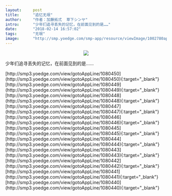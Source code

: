 ```yaml
---
layout:     post
title:      "追忆无垠"
author:     "作者：加藤拓弍  草下シンヤ"
intro:      "少年们追寻丢失的记忆，在前面见到的是……"
date:       "2018-02-14 16:57:02"
tags:       "无垠"
image:      "http://smp.yoedge.com/smp-app/resource/viewImage/1002780appline.png"
---
```

<div style="text-align: center">
<p><img src="http://smp.yoedge.com/smp-app/resource/viewImage/1002780appline.png"/></p>
</div>
<p class="post-meta">
<span>少年们追寻丢失的记忆，在前面见到的是……</span>
</p>
[http://smp3.yoedge.com/view/gotoAppLine/1080450](http://smp3.yoedge.com/view/gotoAppLine/1080450){:target="_blank"}
[http://smp3.yoedge.com/view/gotoAppLine/1080449](http://smp3.yoedge.com/view/gotoAppLine/1080449){:target="_blank"}
[http://smp3.yoedge.com/view/gotoAppLine/1080448](http://smp3.yoedge.com/view/gotoAppLine/1080448){:target="_blank"}
[http://smp3.yoedge.com/view/gotoAppLine/1080447](http://smp3.yoedge.com/view/gotoAppLine/1080447){:target="_blank"}
[http://smp3.yoedge.com/view/gotoAppLine/1080446](http://smp3.yoedge.com/view/gotoAppLine/1080446){:target="_blank"}
[http://smp3.yoedge.com/view/gotoAppLine/1080445](http://smp3.yoedge.com/view/gotoAppLine/1080445){:target="_blank"}
[http://smp3.yoedge.com/view/gotoAppLine/1080444](http://smp3.yoedge.com/view/gotoAppLine/1080444){:target="_blank"}
[http://smp3.yoedge.com/view/gotoAppLine/1080443](http://smp3.yoedge.com/view/gotoAppLine/1080443){:target="_blank"}
[http://smp3.yoedge.com/view/gotoAppLine/1080442](http://smp3.yoedge.com/view/gotoAppLine/1080442){:target="_blank"}
[http://smp3.yoedge.com/view/gotoAppLine/1080441](http://smp3.yoedge.com/view/gotoAppLine/1080441){:target="_blank"}
[http://smp3.yoedge.com/view/gotoAppLine/1080440](http://smp3.yoedge.com/view/gotoAppLine/1080440){:target="_blank"}


